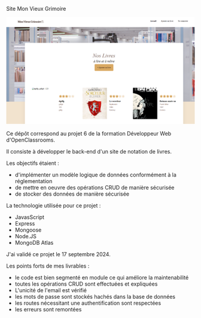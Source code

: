 Site Mon Vieux Grimoire

![Aperçu du site Mon Vieux Grimoire](./backend/images/image-readMe.png)

Ce dépôt correspond au projet 6 de la formation Développeur Web d'OpenClassrooms. 

Il consiste à développer le back-end d'un site de notation de livres. 

Les objectifs étaient : 
- d'implémenter un modèle logique de données conformément à la réglementation
- de mettre en oeuvre des opérations CRUD de manière sécurisée
- de stocker des données de manière sécurisée

La technologie utilisée pour ce projet : 
- JavasScript
- Express
- Mongoose
- Node.JS
- MongoDB Atlas

J'ai validé ce projet le 17 septembre 2024.

Les points forts de mes livrables : 
- le code est bien segmenté en module ce qui améliore la maintenabilité
- toutes les opérations CRUD sont effectuées et expliquées
- L'unicité de l'email est vérifié
- les mots de passe sont stockés hachés dans la base de données
- les routes nécessitant une authentification sont respectées
- les erreurs sont remontées
